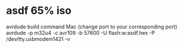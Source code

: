 # asdf 65% iso
avrdude build command Mac (change port to your corresponding port) avrdude -p m32u4 -c avr109 -b 57600 -U flash:w:asdf.hex -P /dev/tty.usbmodem1421 -v
